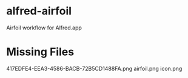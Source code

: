 alfred-airfoil
==============

Airfoil workflow for Alfred.app

Missing Files
=============

417EDFE4-EEA3-4586-BACB-72B5CD1488FA.png
airfoil.png
icon.png
